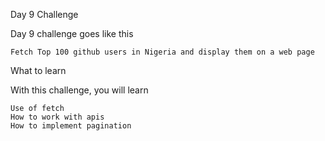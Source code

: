 Day 9 Challenge

Day 9 challenge goes like this

    Fetch Top 100 github users in Nigeria and display them on a web page

What to learn

With this challenge, you will learn

    Use of fetch
    How to work with apis
    How to implement pagination
